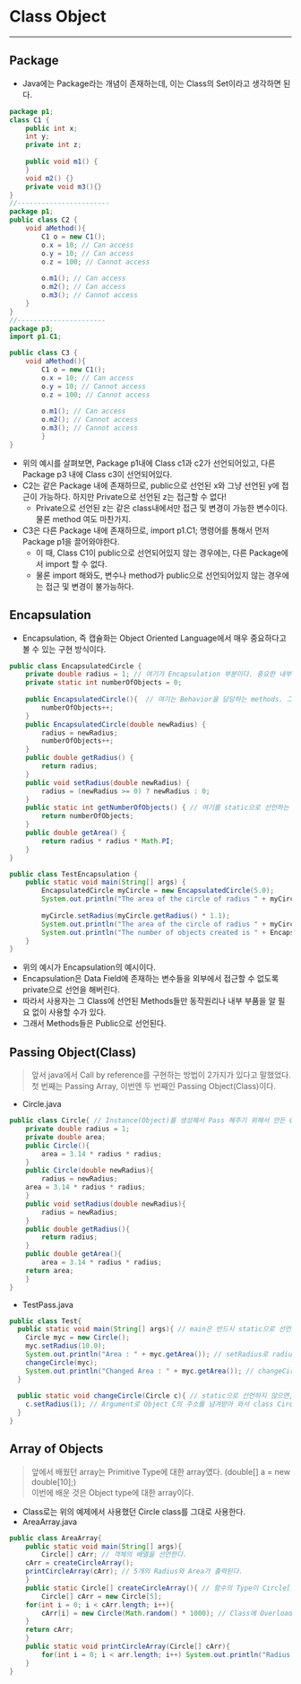 # Class Object
---
## Package
- Java에는 Package라는 개념이 존재하는데, 이는 Class의 Set이라고 생각하면 된다.
```java
package p1;
class C1 {
	public int x;
	int y;
	private int z;
	
	public void m1() {
	}
	void m2() {}
	private void m3(){}
}
//-----------------------
package p1;
public class C2 {
	void aMethod(){
		C1 o = new C1();
		o.x = 10; // Can access
		o.y = 10; // Can access
		o.z = 100; // Cannot access
		
		o.m1(); // Can access
		o.m2(); // Can access
		o.m3(); // Cannot access
	}
}
//----------------------
package p3;
import p1.C1;

public class C3 {
	void aMethod(){
		C1 o = new C1();
		o.x = 10; // Can access
		o.y = 10; // Cannot access
		o.z = 100; // Cannot access
		
		o.m1(); // Can access
		o.m2(); // Cannot access
		o.m3(); // Cannot access
		}
}
```
- 위의 예시를 살펴보면, Package p1내에 Class c1과 c2가 선언되어있고, 다른 Package p3 내에 Class c3이 선언되어있다.
- C2는 같은 Package 내에 존재하므로, public으로 선언된 x와 그냥 선언된 y에 접근이 가능하다. 하지만 Private으로 선언된 z는 접근할 수 없다!
  - Private으로 선언된 z는 같은 class내에서만 접근 및 변경이 가능한 변수이다. 물론 method 여도 마찬가지.
- C3은 다른 Package 내에 존재하므로, import p1.C1; 명령어를 통해서 먼저 Package p1을 끌어와야한다.
  - 이 때, Class C1이 public으로 선언되어있지 않는 경우에는, 다른 Package에서 import 할 수 없다.
  - 물론 import 해와도, 변수나 method가 public으로 선언되어있지 않는 경우에는 접근 및 변경이 불가능하다.

## Encapsulation
- Encapsulation, 즉 캡슐화는 Object Oriented Language에서 매우 중요하다고 볼 수 있는 구현 방식이다.
```java
public class EncapsulatedCircle {
	private double radius = 1; // 여기가 Encapsulation 부분이다. 중요한 내부 멤버 변수들을 직접 못건들게 한다.
	private static int numberOfObjects = 0;
	
	public EncapsulatedCircle(){  // 여기는 Behavior을 담당하는 methods. 그 내부는 알 수 없이 그냥 기능만 사용할 수 있도록 public으로.
		numberOfObjects++;
	}
	public EncapsulatedCircle(double newRadius) {
		radius = newRadius;
		numberOfObjects++;
	}
	public double getRadius() {
		return radius;
	}
	public void setRadius(double newRadius) {
		radius = (newRadius >= 0) ? newRadius : 0;
	}
	public static int getNumberOfObjects() { // 여기를 static으로 선언하는 이유는, 필드의 멤버변수가 static이기 때문에!
		return numberOfObjects;
	}
	public double getArea() {
		return radius * radius * Math.PI;
	}
}

public class TestEncapsulation {
	public static void main(String[] args) {
		EncapsulatedCircle myCircle = new EncapsulatedCircle(5.0);
		System.out.println("The area of the circle of radius " + myCircle.getRadius() + " is " + myCircle.getArea());
		
		myCircle.setRadius(myCircle.getRadius() * 1.1);
		System.out.println("The area of the circle of radius " + myCircle.getRadius() + " is " + myCircle.getArea());
		System.out.println("The number of objects created is " + EncapsulatedCircle.getNumberOfObjects());
	}
}
```
- 위의 예시가 Encapsulation의 예시이다.
- Encapsulation은 Data Field에 존재하는 변수들을 외부에서 접근할 수 없도록 private으로 선언을 해버린다.
- 따라서 사용자는 그 Class에 선언된 Methods들만 동작원리나 내부 부품을 알 필요 없이 사용할 수가 있다.
- 그래서 Methods들은 Public으로 선언된다.

## Passing Object(Class)
>앞서 java에서 Call by reference를 구현하는 방법이 2가지가 있다고 말했었다.  
>첫 번째는 Passing Array, 이번엔 두 번째인 Passing Object(Class)이다.  
- Circle.java
```java
public class Circle{ // Instance(Object)를 생성해서 Pass 해주기 위해서 만든 Class
    private double radius = 1;
    private double area;
    public Circle(){
        area = 3.14 * radius * radius;
    }
    public Circle(double newRadius){
        radius = newRadius;
	area = 3.14 * radius * radius; 
    }
    public void setRadius(double newRadius){
        radius = newRadius;
    }
    public double getRadius(){
        return radius;
    }
    public double getArea(){
        area = 3.14 * radius * radius;
	return area;
    }
}
```
- TestPass.java
```java
public class Test{
  public static void main(String[] args){ // main은 반드시 static으로 선언되어야한다.
  	Circle myc = new Circle();
	myc.setRadius(10.0);
	System.out.println("Area : " + myc.getArea()); // setRadius로 radius가 10.0이 되었으므로, 넓이 314.0이 출력된다.
	changeCircle(myc);
	System.out.println("Changed Area : " + myc.getArea()); // changeCircle에서 radius가 1로 바뀌었기 때문에, 넓이 3.14가 출력된다.
  }
  
  public static void changeCircle(Circle c){ // static으로 선언하지 않으면, main 함수 내에서 사용할 수가 없게 된다.
  	c.setRadius(1); // Argument로 Object C의 주소를 넘겨받아 와서 class Circle의 method인 setRadius에 Access해서 값을 바꾸는 동작이다.
  }
}
```

## Array of Objects
>앞에서 배웠던 array는 Primitive Type에 대한 array였다. (double[] a = new double[10];)  
>이번에 배운 것은 Object type에 대한 array이다.  
- Class로는 위의 예제에서 사용했던 Circle class를 그대로 사용한다.
- AreaArray.java
```java
public class AreaArray{
    public static void main(String[] args){
    	Circle[] cArr; // 객체의 배열을 선언한다.
	cArr = createCircleArray();
	printCircleArray(cArr); // 5개의 Radius와 Area가 출력된다.
    }
    public static Circle[] createCircleArray(){ // 함수의 Type이 Circle[] 이어야 하는 이유는, return 값이 객체의 배열이기 때문이다.
    	Circle[] cArr = new Circle[5];
	for(int i = 0; i < cArr.length; i++){
	    cArr[i] = new Circle(Math.random() * 1000); // Class에 Overloading된 Constructor을 통해 Radius를 랜덤 값으로 set하고 Area까지 계산해서 배열에 넣는다.
	}
	return cArr;
    }
    public static void printCircleArray(Circle[] cArr){
    	for(int i = 0; i < arr.length; i++) System.out.println("Radius is : " + cArr[i].getRadius() + " Area is : " + cArr[i].getArea());
    }
}
```
